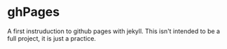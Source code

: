 # ghPages
A first instruduction to github pages with jekyll. This isn't intended to be a full project, it is just a practice.
